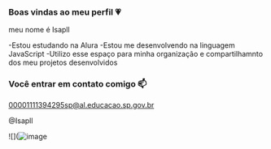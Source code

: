 ### Boas vindas ao meu perfil 💗

meu nome é Isapll

-Estou estudando na Alura
-Estou me desenvolvendo na linguagem JavaScript
-Utilizo esse espaço para minha organização e compartilhamnto dos meu projetos desenvolvidos

### Você entrar em contato comigo 📫

00001111394295sp@al.educacao.sp.gov.br

@Isapll

![](![image](https://github.com/Isapll/isapll/assets/170437518/aca4f078-133f-4f44-b6cf-e0b7c884c7d2)

